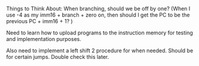Things to Think About:
When branching, should we be off by one? 
(When I use -4 as my imm16 + branch + zero on, then should I get the PC to be the previous PC + imm16 + 1? )

Need to learn how to upload programs to the instruction memory for testing and implementation purposes. 

Also need to implement a left shift 2 procedure for when needed. Should be for certain jumps. Double check this later.